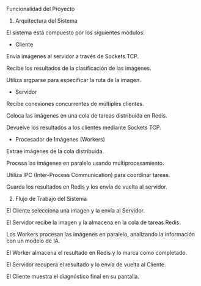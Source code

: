 Funcionalidad del Proyecto

1. Arquitectura del Sistema

El sistema está compuesto por los siguientes módulos:

- Cliente

Envía imágenes al servidor a través de Sockets TCP.

Recibe los resultados de la clasificación de las imágenes.

Utiliza argparse para especificar la ruta de la imagen.

- Servidor

Recibe conexiones concurrentes de múltiples clientes.

Coloca las imágenes en una cola de tareas distribuida en Redis.

Devuelve los resultados a los clientes mediante Sockets TCP.

- Procesador de Imágenes (Workers)

Extrae imágenes de la cola distribuida.

Procesa las imágenes en paralelo usando multiprocesamiento.

Utiliza IPC (Inter-Process Communication) para coordinar tareas.

Guarda los resultados en Redis y los envía de vuelta al servidor.

2. Flujo de Trabajo del Sistema

El Cliente selecciona una imagen y la envía al Servidor.

El Servidor recibe la imagen y la almacena en la cola de tareas Redis.

Los Workers procesan las imágenes en paralelo, analizando la información con un modelo de IA.

El Worker almacena el resultado en Redis y lo marca como completado.

El Servidor recupera el resultado y lo envía de vuelta al Cliente.

El Cliente muestra el diagnóstico final en su pantalla.

